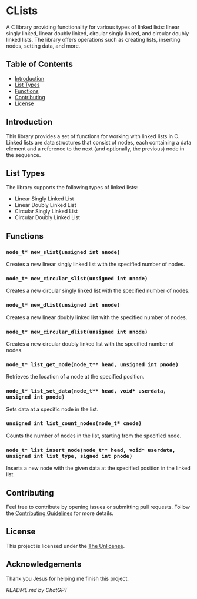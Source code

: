 # CLists

A C library providing functionality for various types of linked lists: linear singly linked, linear doubly linked, circular singly linked, and circular doubly linked lists. The library offers operations such as creating lists, inserting nodes, setting data, and more.

## Table of Contents

- [Introduction](#introduction)
- [List Types](#list-types)
- [Functions](#functions)
- [Contributing](#contributing)
- [License](#license)

## Introduction

This library provides a set of functions for working with linked lists in C. Linked lists are data structures that consist of nodes, each containing a data element and a reference to the next (and optionally, the previous) node in the sequence.

## List Types

The library supports the following types of linked lists:

- Linear Singly Linked List
- Linear Doubly Linked List
- Circular Singly Linked List
- Circular Doubly Linked List

## Functions

### `node_t* new_slist(unsigned int nnode)`

Creates a new linear singly linked list with the specified number of nodes.

### `node_t* new_circular_slist(unsigned int nnode)`

Creates a new circular singly linked list with the specified number of nodes.

### `node_t* new_dlist(unsigned int nnode)`

Creates a new linear doubly linked list with the specified number of nodes.

### `node_t* new_circular_dlist(unsigned int nnode)`

Creates a new circular doubly linked list with the specified number of nodes.

### `node_t* list_get_node(node_t** head, unsigned int pnode)`

Retrieves the location of a node at the specified position.

### `node_t* list_set_data(node_t** head, void* userdata, unsigned int pnode)`

Sets data at a specific node in the list.

### `unsigned int list_count_nodes(node_t* cnode)`

Counts the number of nodes in the list, starting from the specified node.

### `node_t* list_insert_node(node_t** head, void* userdata, unsigned int list_type, signed int pnode)`

Inserts a new node with the given data at the specified position in the linked list.

## Contributing

Feel free to contribute by opening issues or submitting pull requests. Follow the [Contributing Guidelines](CONTRIBUTING.md) for more details.

## License

This project is licensed under the [The Unlicense](LICENSE).

## Acknowledgements

Thank you Jesus for helping me finish this project. 

*README.md by ChatGPT*
